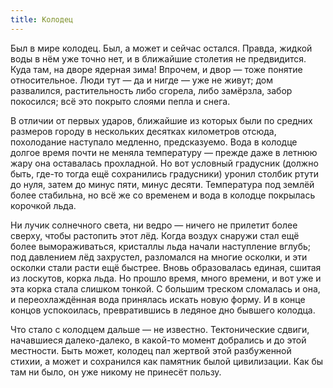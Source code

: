 ```yaml
---
title: Колодец
---
```


Был в мире колодец. Был, а может и сейчас остался. Правда, жидкой воды в нём уже
точно нет, и в ближайшие столетия не предвидится. Куда там, на дворе ядерная
зима! Впрочем, и двор — тоже понятие относительное. Люди тут — да и нигде — уже
не живут; дом развалился, растительность либо сгорела, либо замёрзла, забор
покосился; всё это покрыто слоями пепла и снега.

В отличии от первых ударов, ближайшие из которых были по средних размеров городу
в нескольких десятках километров отсюда, похолодание наступало медленно,
предсказуемо. Вода в колодце долгое время почти не меняла температуру — прежде
даже в летнюю жару она оставалась прохладной. Но вот условный градусник (должно
быть, где-то тогда ещё сохранились градусники) уронил столбик ртути до нуля,
затем до минус пяти, минус десяти. Температура под землёй более стабильна, но
всё же со временем и вода в колодце покрылась корочкой льда.

Ни лучик солнечного света, ни ведро — ничего не прилетит более сверху, чтобы
растопить этот лёд. Когда воздух снаружи стал ещё более вымораживаться,
кристаллы льда начали наступление вглубь; под давлением лёд захрустел,
разломался на многие осколки, и эти осколки стали расти ещё быстрее. Вновь
образовалась единая, сшитая из лоскутов, корка льда. Но прошло время, много
времени, и вот уже и эта корка стала слишком тонкой. С большим треском сломалась
и она, и переохлаждённая вода принялась искать новую форму. И в конце концов
успокоилась, превратившись в ледяное дно бывшего колодца.

Что стало с колодцем дальше — не известно. Тектонические сдвиги, начавшиеся
далеко-далеко, в какой-то момент добрались и до этой местности. Быть может,
колодец пал жертвой этой разбуженной стихии, а может и сохранился как памятник
былой цивилизации. Как бы там ни было, он уже никому не принесёт пользу.
